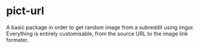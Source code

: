 # pict-url
A basic package in order to get random image from a subreddit using imgur. Everything is entirely customisable, from the source URL to the image link formater.
